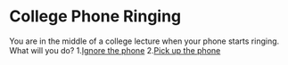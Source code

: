 # College Phone Ringing

You are in the middle of a college lecture when your phone starts ringing. What will you do?
1.[Ignore the phone](ignore.md)
2.[Pick up the phone](pickup.md)